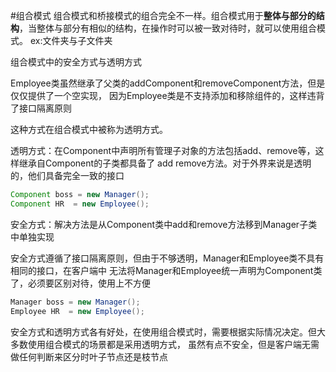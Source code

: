 #组合模式
组合模式和桥接模式的组合完全不一样。组合模式用于**整体与部分的结构**，当整体与部分有相似的结构，在操作时可以被一致对待时，就可以使用组合模式。
ex:文件夹与子文件夹

组合模式中的安全方式与透明方式

Employee类虽然继承了父类的addComponent和removeComponent方法，但是仅仅提供了一个空实现，
因为Employee类是不支持添加和移除组件的，这样违背了接口隔离原则

这种方式在组合模式中被称为透明方式。

透明方式：在Component中声明所有管理子对象的方法包括add、remove等，这样继承自Component的子类都具备了
add remove方法。对于外界来说是透明的，他们具备完全一致的接口
```java
Component boss = new Manager();
Component HR  = new Employee();
```
安全方式：解决方法是从Component类中add和remove方法移到Manager子类中单独实现

安全方式遵循了接口隔离原则，但由于不够透明，Manager和Employee类不具有相同的接口，在客户端中
无法将Manager和Employee统一声明为Component类了，必须要区别对待，使用上不方便
```java
Manager boss = new Manager();
Employee HR  = new Employee();
```
安全方式和透明方式各有好处，在使用组合模式时，需要根据实际情况决定。但大多数使用组合模式的场景都是采用透明方式，
虽然有点不安全，但是客户端无需做任何判断来区分时叶子节点还是枝节点